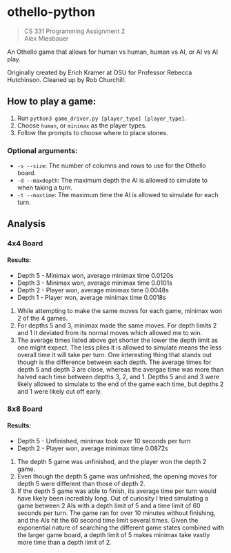 # othello-python
> CS 331 Programming Assignment 2  
> Alex Miesbauer

An Othello game that allows for human vs human, human vs AI, or AI vs AI play.

Originally created by Erich Kramer at OSU for Professor Rebecca Hutchinson.
Cleaned up by Rob Churchill.

## How to play a game:

1. Run `python3 game_driver.py [player_type] [player_type]`.
2. Choose `human`, or `minimax` as the player types.
3. Follow the prompts to choose where to place stones.

### Optional arguments:
* `-s --size`: The number of columns and rows to use for the Othello board.
* `-d --maxdepth`: The maximum depth the AI is allowed to simulate to when taking a turn.
* `-t --maxtime`: The maximum time the AI is allowed to simulate for each turn.

## Analysis

### 4x4 Board
#### Results:
* Depth 5 - Minimax won, average minimax time 0.0120s
* Depth 3 - Minimax won, average minimax time 0.0101s
* Depth 2 - Player won, average minimax time 0.0048s
* Depth 1 - Player won, average minimax time 0.0018s

1. While attempting to make the same moves for each game, minimax won 2 of the 4 games.
2. For depths 5 and 3, minimax made the same moves. For depth limits 2 and 1 it deviated from its normal moves which allowed me to win.
3. The average times listed above get shorter the lower the depth limit as one might expect. The less plies it is allowed to simulate means the less overall time it will take per turn. One interesting thing that stands out though is the difference between each depth. The average times for depth 5 and depth 3 are close, whereas the avergae time was more than halved each time between depths 3, 2, and 1. Depths 5 and and 3 were likely allowed to simulate to the end of the game each time, but depths 2 and 1 were likely cut off early.

### 8x8 Board
#### Results:
* Depth 5 - Unfinished, minimax took over 10 seconds per turn
* Depth 2 - Player won, average minimax time 0.0872s

1. The depth 5 game was unfinished, and the player won the depth 2 game.
2. Even though the depth 5 game was unfinished, the opening moves for depth 5 were different than those of depth 2.
3. If the depth 5 game was able to finish, its average time per turn would have likely been incredibly long. Out of curiosity I tried simulating a game between 2 AIs with a depth limit of 5 and a time limit of 60 seconds per turn. The game ran for over 10 minutes without finishing, and the AIs hit the 60 second time limit several times. Given the exponential nature of searching the different game states combined with the larger game board, a depth limit of 5 makes minimax take vastly more time than a depth limit of 2.
